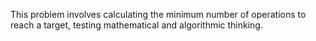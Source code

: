 This problem involves calculating the minimum number of operations to reach a target, 
testing mathematical and algorithmic thinking.
